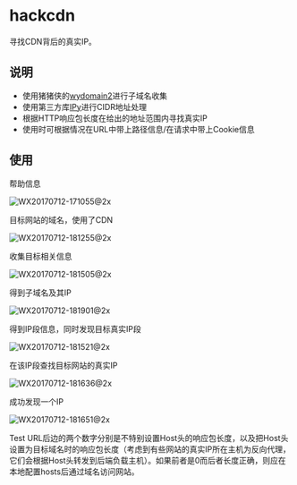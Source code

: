 # hackcdn
寻找CDN背后的真实IP。

## 说明
- 使用猪猪侠的[wydomain2](https://github.com/ring04h/wydomain)进行子域名收集
- 使用第三方库[IPy](https://github.com/autocracy/python-ipy)进行CIDR地址处理
- 根据HTTP响应包长度在给出的地址范围内寻找真实IP
- 使用时可根据情况在URL中带上路径信息/在请求中带上Cookie信息

## 使用

帮助信息

![WX20170712-171055@2x](https://github.com/superfish9/hackcdn/blob/master/doc/WX20170712-171055%402x.png)

目标网站的域名，使用了CDN

![WX20170712-181255@2x](https://github.com/superfish9/hackcdn/blob/master/doc/WX20170712-181255%402x.png)

收集目标相关信息

![WX20170712-181505@2x](https://github.com/superfish9/hackcdn/blob/master/doc/WX20170712-181505%402x.png)

得到子域名及其IP

![WX20170712-181901@2x](https://github.com/superfish9/hackcdn/blob/master/doc/WX20170712-181901%402x.png)

得到IP段信息，同时发现目标真实IP段

![WX20170712-181521@2x](https://github.com/superfish9/hackcdn/blob/master/doc/WX20170712-181521%402x.png)

在该IP段查找目标网站的真实IP

![WX20170712-181636@2x](https://github.com/superfish9/hackcdn/blob/master/doc/WX20170712-181636%402x.png)

成功发现一个IP

![WX20170712-181651@2x](https://github.com/superfish9/hackcdn/blob/master/doc/WX20170712-181651%402x.png)

Test URL后边的两个数字分别是不特别设置Host头的响应包长度，以及把Host头设置为目标域名时的响应包长度（考虑到有些网站的真实IP所在主机为反向代理，它们会根据Host头转发到后端负载主机）。如果前者是0而后者长度正确，则应在本地配置hosts后通过域名访问网站。